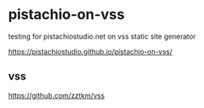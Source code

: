 # pistachio-on-vss

testing for pistachiostudio.net on vss static site generator

https://pistachiostudio.github.io/pistachio-on-vss/

## vss

https://github.com/zztkm/vss

